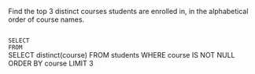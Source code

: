 Find the top 3 distinct courses students are enrolled in, in the alphabetical order of course names.



<Editor lang="sql" dbName="students1.db" type="exercise">
<code>
SELECT
FROM
</code>

<solution>
SELECT distinct(course)
FROM students
WHERE course IS NOT NULL
ORDER BY course
LIMIT 3
</solution>
</Editor>